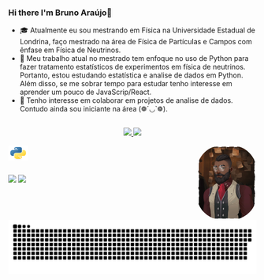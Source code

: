 ### Hi there I'm Bruno Araújo👋

- 🎓 Atualmente eu sou mestrando em Física na Universidade Estadual de Londrina, faço mestrado na área de Física de Partículas e Campos com ênfase em Física de Neutrinos.
- 🌱 Meu trabalho atual no mestrado tem enfoque no uso de Python para fazer tratamento estatísticos de experimentos em física de neutrinos. Portanto, estou estudando estatística e analise de dados em Python. Além disso, se me sobrar tempo para estudar tenho interesse em aprender um pouco de JavaScrip/React.
- 👯 Tenho interesse em colaborar em projetos de analise de dados. Contudo ainda sou iniciante na área (❁´◡`❁).  

##



<div align="center">
  <a href="https://github.com/Brunoaraujofis">
  <img height="180em" src="https://github-readme-stats.vercel.app/api?username=Brunoaraujofis&show_icons=true&theme=dark&include_all_commits=true&count_private=true"/>
  <img height="180em" src="https://github-readme-stats.vercel.app/api/top-langs/?username=Brunoaraujofis&layout=compact&langs_count=7&theme=dark"/>
</div>
<div style="display: inline_block"><br>
  <img align="center" alt="Rafa-Python" height="30" width="40" src="https://raw.githubusercontent.com/devicons/devicon/master/icons/python/python-original.svg">
  <img align="right" alt="Rafa-pic" height="150" style="border-radius:50px;" src="https://github.com/Brunoaraujofis/Brunoaraujofis/blob/main/screenshots/image.jpg">
</div>
  
  ##
 
<div> 
 <a href="https://discord.gg/T87q4gPM" target="_blank"><img src="https://img.shields.io/badge/Discord-7289DA?style=for-the-badge&logo=discord&logoColor=white" target="_blank"></a> 
  <a href = "mailto:brunoaraujo.fis@gmail.com"><img src="https://img.shields.io/badge/-Gmail-%23333?style=for-the-badge&logo=gmail&logoColor=white" target="_blank"></a>
 
  ![Snake animation](https://github.com/Brunoaraujofis/Brunoaraujofis/blob/output/github-contribution-grid-snake.svg)
 
</div>

